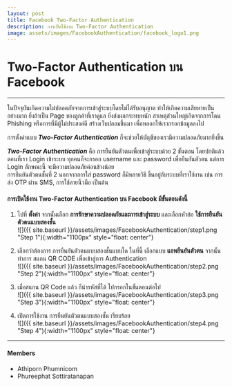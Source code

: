 ```yaml
---
layout: post
title: Facebook Two-Factor Authentication
description: การเปิดใช้งาน Two-Factor Authentication
image: assets/images/FacebookAuthentication/facebook_logo1.png
---
```


# Two-Factor Authentication บน Facebook
---
ในปัจจุบันเกิดความไม่ปลอดภัยจากการเข้าสู่ระบบโดยไม่ได้รับอนุญาต ทำให้เกิดความเสียหายเป็นอย่างมาก ยิ่งถ้าเป็น Page ของลูกค้าที่เราดูแล ยิ่งส่งผลกระทบหนัก สาเหตุส่วนใหญ่เกิดจากการโดน Phishing หรือการที่มีผู้ไม่ประสงค์ดี สร้างเว็บปลอมขึ้นมา เพื่อหลอกให้เรากรอกข้อมูลลงไป

การตั้งค่าแบบ ***Two-Factor Authentication*** ก็จะช่วยให้บัญชีของเรามีความปลอดภัยมากยิ่งขึ้น

***Two-Factor Authentication*** คือ การยืนยันตัวตนเพื่อเข้าสู่ระบบด้วย 2 ขั้นตอน โดยปกติแล้วตอนที่เรา Login เข้าระบบ ทุกคนก็จะกรอก username และ password เพื่อยืนยันตัวตน แต่การ Login ลักษณะนี้ จะมีความปลอดภัยค่อนข้างน้อย  
การยืนยันตัวตนชั้นที่ 2 นอกจากการใส่ password ก็มีหลายวิธี ขึ้นอยู่กับระบบที่เราใช้งาน เช่น การส่ง OTP ผ่าน SMS, การใช้ลายนิ้วมือ เป็นต้น

#### การเปิดใช้งาน Two-Factor Authentication บน Facebook มีขั้นตอนดังนี้

1. ไปที่ **ตั้งค่า** จากนั้นเลือก **การรักษาความปลอดภัยและการเข้าสู่ระบบ** และเลือกหัวข้อ **ใช้การยืนยันตัวตนแบบสองชั้น**<br/>
![]({{ site.baseurl }}/assets/images/FacebookAuthentication/step1.png "Step 1"){:width="1100px" style="float: center"}

2. เลือกว่าต้องการ การยืนยันตัวตนแบบสองชั้นแบบใด  ในที่นี้ เลือกแบบ **แอพยืนยันตัวตน** จากนั้นทำการ สแกน QR CODE เพื่อเข้าสู่การ Authentication<br/>
![]({{ site.baseurl }}/assets/images/FacebookAuthentication/step2.png "Step 2"){:width="1100px" style="float: center"}

3. เมื่อสแกน QR Code แล้ว ก็นำรหัสที่ได้ ไปกรอกในขั้นตอนต่อไป<br/>
![]({{ site.baseurl }}/assets/images/FacebookAuthentication/step3.png "Step 3"){:width="1100px" style="float: center"}

4. เปิดการใช้งาน การยืนยันตัวตนแบบสองชั้น เรียบร้อย<br/>
![]({{ site.baseurl }}/assets/images/FacebookAuthentication/step4.png "Step 4"){:width="1100px" style="float: center"}

---

#### Members
- Athiporn Phumnicom
- Phureephat Sottiratanapan
